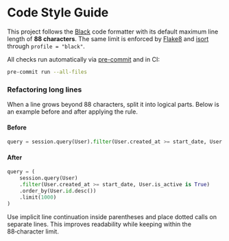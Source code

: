 # Code Style Guide

This project follows the [Black](https://github.com/psf/black) code formatter with its default maximum line length of **88 characters**. The same limit is enforced by [Flake8](https://flake8.pycqa.org) and [isort](https://pycqa.github.io/isort/) through `profile = "black"`.

All checks run automatically via [pre-commit](https://pre-commit.com/) and in CI:

```bash
pre-commit run --all-files
```

### Refactoring long lines

When a line grows beyond 88 characters, split it into logical parts. Below is an example before and after applying the rule.

#### Before
```python
query = session.query(User).filter(User.created_at >= start_date, User.is_active == True).order_by(User.id.desc()).limit(1000)
```

#### After
```python
query = (
    session.query(User)
    .filter(User.created_at >= start_date, User.is_active is True)
    .order_by(User.id.desc())
    .limit(1000)
)
```

Use implicit line continuation inside parentheses and place dotted calls on separate lines. This improves readability while keeping within the 88‑character limit.
